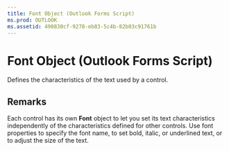 ```yaml
---
title: Font Object (Outlook Forms Script)
ms.prod: OUTLOOK
ms.assetid: 490830cf-9278-eb83-5c4b-82b03c91761b
---
```



# Font Object (Outlook Forms Script)

Defines the characteristics of the text used by a control.


## Remarks

Each control has its own  **Font** object to let you set its text characteristics independently of the characteristics defined for other controls. Use font properties to specify the font name, to set bold, italic, or underlined text, or to adjust the size of the text.


